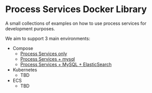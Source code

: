 Process Services Docker Library
================================

A small collections of examples on how to use process services for development purposes.

We aim to support 3 main environments:
 - Compose
   - [Process Services only](./docker-compose/ps-only/docker-compose.yml)
   - [Process Services + mysql](./docker-compose/ps-mysql/docker-compose.yml)
   - [Process Services + MySQL + ElasticSearch](./docker-compose/ps-mysql-es/docker-compose.yml)
 - Kubernetes
   - TBD
 - ECS
   - TBD
